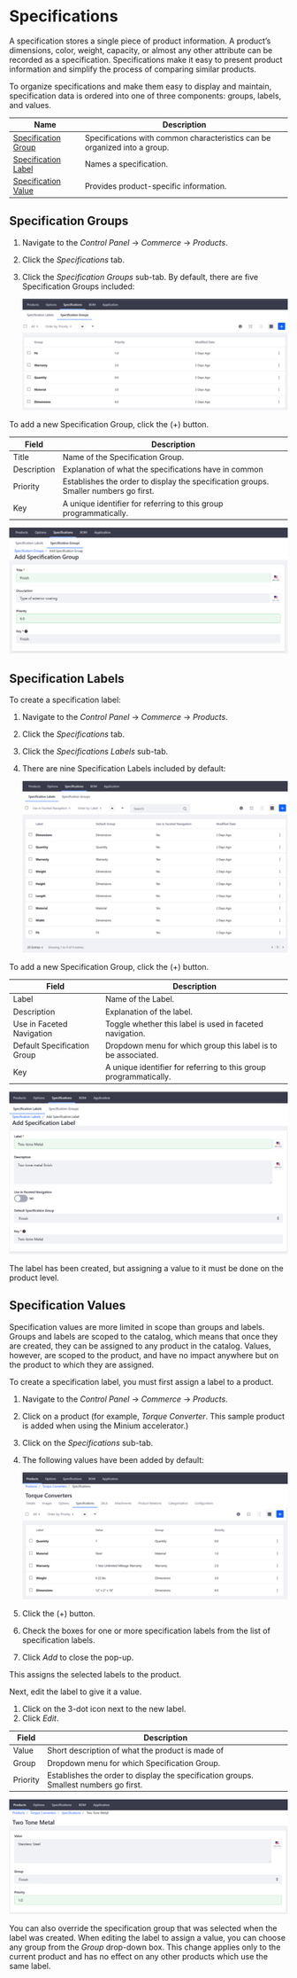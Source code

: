 # Specifications

A specification stores a single piece of product information. A product’s dimensions, color, weight, capacity, or almost any other attribute can be recorded as a specification. Specifications make it easy to present product information and simplify the process of comparing similar products.

To organize specifications and make them easy to display and maintain, specification data is ordered into one of three components: groups, labels, and values.

| Name | Description |
| --- | --- |
| [Specification Group](#specification-groups) | Specifications with common characteristics can be organized into a group. |
| [Specification Label](#specification-labels) | Names a specification. |
| [Specification Value](#specification-values) | Provides product-specific information. |

## Specification Groups

1. Navigate to the _Control Panel_ → _Commerce_ → _Products_.
1. Click the _Specifications_ tab.
1. Click the _Specification Groups_ sub-tab. By default, there are five Specification Groups included:

    ![Specification Groups sub-tab](./images/01.png)

To add a new Specification Group, click the (+) button.

| Field | Description |
| --- | --- |
| Title | Name of the Specification Group. |
| Description | Explanation of what the specifications have in common |
| Priority | Establishes the order to display the specification groups. Smaller numbers go first. |
| Key | A unique identifier for referring to this group programmatically. |

![Adding a specification group](./images/02.png)

## Specification Labels

To create a specification label:

1. Navigate to the _Control Panel_ → _Commerce_ → _Products_.
1. Click the _Specifications_ tab.
1. Click the _Specifications Labels_ sub-tab.
1. There are nine Specification Labels included by default:

    ![Specification Labels sub-tab](./images/03.png)

To add a new Specification Group, click the (+) button.

| Field | Description |
| --- | --- |
| Label | Name of the Label. |
| Description | Explanation of the label. |
| Use in Faceted Navigation | Toggle whether this label is used in faceted navigation. |
| Default Specification Group | Dropdown menu for which group this label is to be associated. |
| Key | A unique identifier for referring to this group programmatically. |

![Adding a specification label](./images/04.png)

The label has been created, but assigning a value to it must be done on the product level.

## Specification Values

 Specification values are more limited in scope than groups and labels. Groups and labels are scoped to the catalog, which means that once they are created, they can be assigned to any product in the catalog. Values, however, are scoped to the product, and have no impact anywhere but on the product to which they are assigned.

 To create a specification label, you must first assign a label to a product.

1. Navigate to the _Control Panel_ → _Commerce_ → _Products_.
1. Click on a product (for example, _Torque Converter_. This sample product is added when using the Minium accelerator.)
1. Click on the _Specifications_ sub-tab.
1. The following values have been added by default:

    ![Specifications sub-tab](./images/05.png)

1. Click the (+) button.
1. Check the boxes for one or more specification labels from the list of specification labels.
1. Click _Add_ to close the pop-up.

This assigns the selected labels to the product.

Next, edit the label to give it a value.

1. Click on the 3-dot icon next to the new label.
1. Click _Edit_.

|Field | Description |
|----- | --------- |
|Value | Short description of what the product is made of |
|Group | Dropdown menu for which Specification Group. | 
|Priority | Establishes the order to display the specification groups. Smallest numbers go first. |

![Adding specification details](./images/06.png)

You can also override the specification group that was selected when the label was created. When editing the label to assign a value, you can choose any group from the _Group_ drop-down box. This change applies only to the current product and has no effect on any other products which use the same label.

